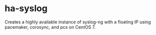# ha-syslog
Creates a highly available instance of syslog-ng with a floating IP using pacemaker, corosync, and pcs on CentOS 7.
